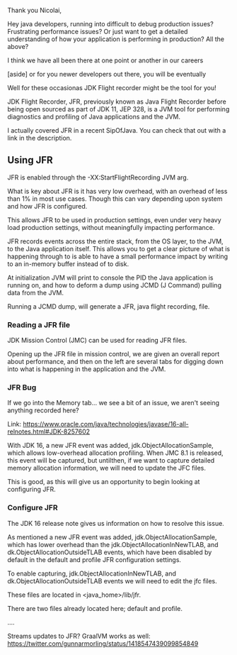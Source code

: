 Thank you Nicolai,

Hey java developers, running into difficult to debug production issues? Frustrating performance issues? Or just want to get a detailed understanding of how your application is performing in production? All the above?

I think we have all been there at one point or another in our careers

[aside] or for you newer developers out there, you will be eventually

Well for these occasionas JDK Flight recorder might be the tool for you! 

JDK Flight Recorder, JFR, previously known as Java Flight Recorder before being open sourced as part of JDK 11, JEP 328, is a JVM tool for performing diagnostics and profiling of Java applications and the JVM. 

I actually covered JFR in a recent SipOfJava. You can check that out with a link in the description. 

## Using JFR

JFR is enabled through the -XX:StartFlightRecording JVM arg. 

What is key about JFR is it has very low overhead, with an overhead of less than 1% in most use cases. Though this can vary depending upon system and how JFR is configured.

This allows JFR to be used in production settings, even under very heavy load production settings, without meaningfully impacting performance.

JFR records events across the entire stack, from the OS layer, to the JVM, to the Java application itself. This allows you to get a clear picture of what is happening  through to  is able to have a small performance impact by writing to an in-memory buffer instead of to disk. 

At initialization JVM will print to console the PID the Java application is running on, and how to deform a dump using JCMD (J Command) pulling data from the JVM.  

Running a JCMD dump, will generate a JFR, java flight recording, file. 

### Reading a JFR file

JDK Mission Control (JMC) can be used for reading JFR files. 

Opening up the JFR file in mission control, we are given an overall report about performance, and then on the left are several tabs for digging down into what is happening in the application and the JVM.

### JFR Bug 

If we go into the Memory tab... we see a bit of an issue, we aren't seeing anything recorded here? 

Link: https://www.oracle.com/java/technologies/javase/16-all-relnotes.html#JDK-8257602

With JDK 16, a new JFR event was added, jdk.ObjectAllocationSample, which allows low-overhead allocation profiling. When JMC 8.1 is released, this event will be captured, but untilthen, if we want to capture detailed memory allocation information, we will need to update the JFC files. 

This is good, as this will give us an opportunity to begin looking at configuring JFR. 

### Configure JFR

The JDK 16 release note gives us information on how to resolve this issue. 

As mentioned a new JFR event was added, jdk.ObjectAllocationSample, which has lower overhead than the jdk.ObjectAllocationInNewTLAB, and dk.ObjectAllocationOutsideTLAB events, which have been disabled by default in the default and profile JFR configuration settings. 

To enable capturing, jdk.ObjectAllocationInNewTLAB, and dk.ObjectAllocationOutsideTLAB events we will need to edit the jfc files. 

These files are located in  <java_home>/lib/jfr.

There are two files already located here; default and profile. 

....

Streams updates to JFR?
GraalVM works as well:
https://twitter.com/gunnarmorling/status/1418547439099854849